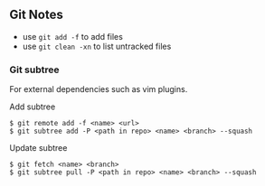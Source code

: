 ## Git Notes

* use `git add -f` to add files
* use `git clean -xn` to list untracked files

### Git subtree

For external dependencies such as vim plugins.

Add subtree

    $ git remote add -f <name> <url>
    $ git subtree add -P <path in repo> <name> <branch> --squash

Update subtree

    $ git fetch <name> <branch>
    $ git subtree pull -P <path in repo> <name> <branch> --squash
